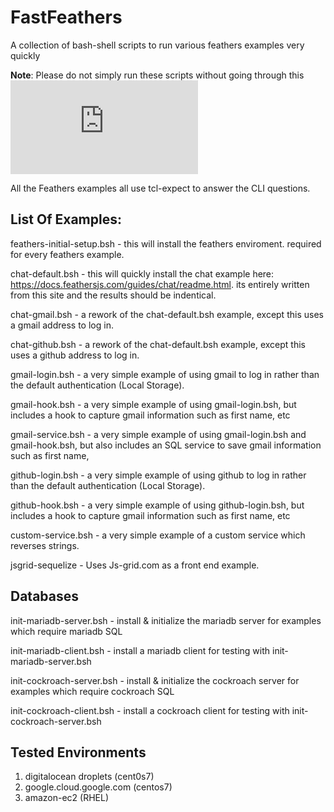 # FastFeathers

A collection of bash-shell scripts to run various feathers examples very quickly

**Note**:  Please do not simply run these scripts without going through this ![excellent feathers tutorial](https://docs.feathersjs.com/guides/readme.html)


All the Feathers examples all use tcl-expect to answer the CLI questions.


## List Of Examples:

feathers-initial-setup.bsh - this will install the feathers enviroment.  required for every feathers example.


chat-default.bsh - this will quickly install the chat example here: https://docs.feathersjs.com/guides/chat/readme.html.  its entirely written from this site and the results should be indentical.

chat-gmail.bsh - a rework of the chat-default.bsh example, except this uses a gmail address to log in.

chat-github.bsh - a rework of the chat-default.bsh example, except this uses a github address to log in.

gmail-login.bsh - a very simple example of using gmail to log in rather than the default authentication (Local Storage).

gmail-hook.bsh - a very simple example of using gmail-login.bsh, but includes a hook to capture gmail information such as first name, etc

gmail-service.bsh - a very simple example of using gmail-login.bsh and gmail-hook.bsh, but also includes an SQL service to save gmail information such as first name, 

github-login.bsh - a very simple example of using github to log in rather than the default authentication (Local Storage).

github-hook.bsh - a very simple example of using github-login.bsh, but includes a hook to capture gmail information such as first name, etc

custom-service.bsh - a very simple example of a custom service which reverses strings.

jsgrid-sequelize - Uses Js-grid.com as a front end example.


## Databases

init-mariadb-server.bsh - install & initialize the mariadb server for examples which require mariadb SQL

init-mariadb-client.bsh - install a mariadb client for testing with init-mariadb-server.bsh

init-cockroach-server.bsh - install & initialize the cockroach server for examples which require cockroach SQL

init-cockroach-client.bsh - install a cockroach client for testing with init-cockroach-server.bsh


## Tested Environments

1)  digitalocean droplets (cent0s7)
2)  google.cloud.google.com (centos7)  
3)  amazon-ec2 (RHEL)

